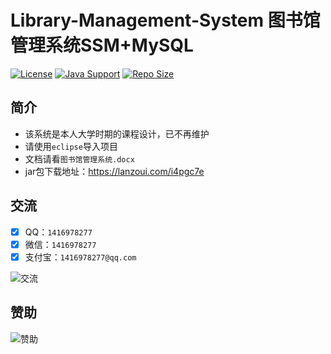 # Library-Management-System 图书馆管理系统SSM+MySQL

[![License](https://img.shields.io/github/license/ali1416/Library-Management-System?label=License)](https://opensource.org/licenses/BSD-3-Clause)
[![Java Support](https://img.shields.io/badge/Java-8+-green)](https://openjdk.org/)
[![Repo Size](https://img.shields.io/github/repo-size/ali1416/Library-Management-System?label=Repo%20Size&color=success)](https://github.com/ALI1416/Library-Management-System/archive/refs/heads/master.zip)

## 简介

- 该系统是本人大学时期的课程设计，已不再维护
- 请使用`eclipse`导入项目
- 文档请看`图书馆管理系统.docx`
- jar包下载地址：<https://lanzoui.com/i4pgc7e>

## 交流

- [x] QQ：`1416978277`
- [x] 微信：`1416978277`
- [x] 支付宝：`1416978277@qq.com`

![交流](https://cdn.jsdelivr.net/gh/ALI1416/ALI1416/image/contact.png)

## 赞助

![赞助](https://cdn.jsdelivr.net/gh/ALI1416/ALI1416/image/donate.png)
